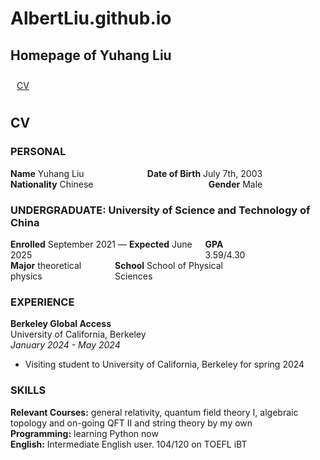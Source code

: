# AlbertLiu.github.io
<h2>Homepage of Yuhang Liu</h2>

<div style="padding: 10px;">
    <a href="#CV" style="margin-right: 10px;">CV</a>

</div>

<h2 id="CV">CV</h2>

<h3>PERSONAL</h3>
<div style="width: 80%; display: flex; justify-content: space-between;">
    <span><strong>Name</strong> Yuhang Liu</span>
    <span><strong>Date of Birth</strong> July 7th, 2003</span>
</div>
<div style="width: 80%; display: flex; justify-content: space-between;">
    <span><strong>Nationality</strong> Chinese</span>
    <span><strong>Gender</strong> Male</span>
</div>

<h3>UNDERGRADUATE: University of Science and Technology of China</h3>
<div style="width: 80%; display: flex; justify-content: space-between;">
    <span><strong>Enrolled</strong> September 2021 — <strong>Expected</strong> June 2025</span>
    <span><strong>GPA</strong> 3.59/4.30</span>
</div>
<div style="width: 80%; display: flex; justify-content: space-between;">
    <span><strong>Major</strong> theoretical physics</span>
    <span><strong>School</strong> School of Physical Sciences</span>
</div>

<h3>EXPERIENCE</h3>



<div style="margin-bottom: 10px;">
    <div style="font-weight: bold;">Berkeley Global Access</div>
    <div>University of California, Berkeley</div>
    <div style="font-style: italic;">January 2024 - May 2024</div>
    <ul>
        <li>Visiting student to University of California, Berkeley for spring 2024</li>
    </ul>
</div>

<h3>SKILLS</h3>
<div>
    <div><strong>Relevant Courses:</strong> general relativity, quantum field theory I, algebraic topology and on-going QFT II and string theory by my own</div>
    <div><strong>Programming:</strong> learning Python now</div>
    <div><strong>English:</strong> Intermediate English user. 104/120 on TOEFL iBT</div>
</div>
